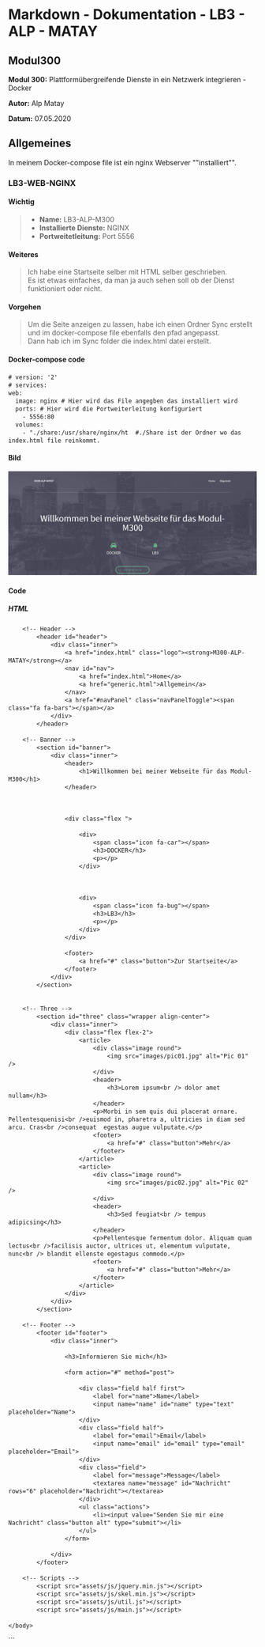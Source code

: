# Markdown - Dokumentation - LB3 - ALP - MATAY
## Modul300
**Modul 300:** Plattformübergreifende Dienste in ein Netzwerk integrieren - Docker

**Autor:** Alp Matay

**Datum:** 07.05.2020

## Allgemeines
In meinem Docker-compose file ist ein nginx Webserver ""installiert"".

### LB3-WEB-NGINX
#### Wichtig
>- **Name:** LB3-ALP-M300
>- **Installierte Dienste:** NGINX
>- **Portweitetleitung:** Port 5556

#### Weiteres
> Ich habe eine Startseite selber mit HTML selber geschrieben.   
Es ist etwas einfaches, da man ja auch sehen soll ob der Dienst funktioniert oder nicht. 
#### Vorgehen
> Um die Seite anzeigen zu lassen, habe ich einen Ordner Sync erstellt und im docker-compose file ebenfalls den pfad angepasst.  
Dann hab ich im Sync folder die index.html datei erstellt. 

#### Docker-compose code  
    # version: '2'
    # services:
    web:
      image: nginx # Hier wird das File angegben das installiert wird   
      ports: # Hier wird die Portweiterleitung konfiguriert 
        - 5556:80
      volumes:
        - "./share:/usr/share/nginx/ht  #./Share ist der Ordner wo das index.html file reinkommt.

#### Bild
![ ](./indexseite.jpg "Index Seite")

#### Code
##### HTML
<!DOCTYPE HTML>
<html>
	<head>
		<title>M300-ALP-MATAY</title>
		<meta charset="utf-8" />
		<meta name="viewport" content="width=device-width, initial-scale=1" />
		<link rel="stylesheet" href="assets/css/main.css" />
	</head>
	<body>

		<!-- Header -->
			<header id="header">
				<div class="inner">
					<a href="index.html" class="logo"><strong>M300-ALP-MATAY</strong></a>
					<nav id="nav">
						<a href="index.html">Home</a>
						<a href="generic.html">Allgemein</a>
					</nav>
					<a href="#navPanel" class="navPanelToggle"><span class="fa fa-bars"></span></a>
				</div>
			</header>

		<!-- Banner -->
			<section id="banner">
				<div class="inner">
					<header>
						<h1>Willkommen bei meiner Webseite für das Modul-M300</h1>
					</header>

					

					<div class="flex ">

						<div>
							<span class="icon fa-car"></span>
							<h3>DOCKER</h3>
							<p></p>
						</div>

			

						<div>
							<span class="icon fa-bug"></span>
							<h3>LB3</h3>
							<p></p>
						</div>
					</div>

					<footer>
						<a href="#" class="button">Zur Startseite</a>
					</footer>
				</div>
			</section>


		<!-- Three -->
			<section id="three" class="wrapper align-center">
				<div class="inner">
					<div class="flex flex-2">
						<article>
							<div class="image round">
								<img src="images/pic01.jpg" alt="Pic 01" />
							</div>
							<header>
								<h3>Lorem ipsum<br /> dolor amet nullam</h3>
							</header>
							<p>Morbi in sem quis dui placerat ornare. Pellentesquenisi<br />euismod in, pharetra a, ultricies in diam sed arcu. Cras<br />consequat  egestas augue vulputate.</p>
							<footer>
								<a href="#" class="button">Mehr</a>
							</footer>
						</article>
						<article>
							<div class="image round">
								<img src="images/pic02.jpg" alt="Pic 02" />
							</div>
							<header>
								<h3>Sed feugiat<br /> tempus adipicsing</h3>
							</header>
							<p>Pellentesque fermentum dolor. Aliquam quam lectus<br />facilisis auctor, ultrices ut, elementum vulputate, nunc<br /> blandit ellenste egestagus commodo.</p>
							<footer>
								<a href="#" class="button">Mehr</a>
							</footer>
						</article>
					</div>
				</div>
			</section>

		<!-- Footer -->
			<footer id="footer">
				<div class="inner">

					<h3>Informieren Sie mich</h3>

					<form action="#" method="post">

						<div class="field half first">
							<label for="name">Name</label>
							<input name="name" id="name" type="text" placeholder="Name">
						</div>
						<div class="field half">
							<label for="email">Email</label>
							<input name="email" id="email" type="email" placeholder="Email">
						</div>
						<div class="field">
							<label for="message">Message</label>
							<textarea name="message" id="Nachricht" rows="6" placeholder="Nachricht"></textarea>
						</div>
						<ul class="actions">
							<li><input value="Senden Sie mir eine Nachricht" class="button alt" type="submit"></li>
						</ul>
					</form>

				</div>
			</footer>

		<!-- Scripts -->
			<script src="assets/js/jquery.min.js"></script>
			<script src="assets/js/skel.min.js"></script>
			<script src="assets/js/util.js"></script>
			<script src="assets/js/main.js"></script>

	</body>
</html>
```
